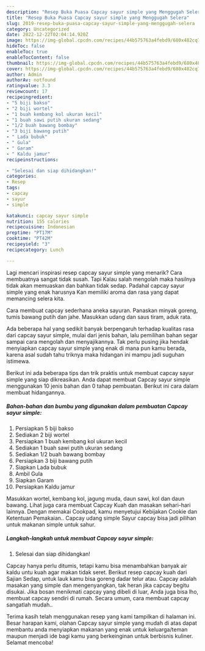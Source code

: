 ```yaml
---
description: "Resep Buka Puasa Capcay sayur simple yang Menggugah Selera"
title: "Resep Buka Puasa Capcay sayur simple yang Menggugah Selera"
slug: 2019-resep-buka-puasa-capcay-sayur-simple-yang-menggugah-selera
category: Uncategorized
date: 2022-12-22T02:04:14.920Z
image: https://img-global.cpcdn.com/recipes/44b575763a4febd9/680x482cq70/capcay-sayur-simple-foto-resep-utama.jpg
hideToc: false
enableToc: true
enableTocContent: false
thumbnail: https://img-global.cpcdn.com/recipes/44b575763a4febd9/680x482cq70/capcay-sayur-simple-foto-resep-utama.jpg
cover: https://img-global.cpcdn.com/recipes/44b575763a4febd9/680x482cq70/capcay-sayur-simple-foto-resep-utama.jpg
author: Admin
authorAv: notfound
ratingvalue: 3.3
reviewcount: 17
recipeingredient:
- "5 biji bakso"
- "2 biji wortel"
- "1 buah kembang kol ukuran kecil"
- "1 buah sawi putih ukuran sedang"
- "1/2 buah bawang bombay"
- "3 biji bawang putih"
- " Lada bubuk"
- " Gula"
- " Garam"
- " Kaldu jamur"
recipeinstructions:

- "Selesai dan siap dihidangkan!"
categories:
- Resep
tags:
- capcay
- sayur
- simple

katakunci: capcay sayur simple 
nutrition: 155 calories
recipecuisine: Indonesian
preptime: "PT17M"
cooktime: "PT42M"
recipeyield: "3"
recipecategory: Lunch

---
```



Lagi mencari inspirasi resep capcay sayur simple yang menarik? Cara membuatnya sangat tidak susah. Tapi Kalau salah mengolah maka hasilnya tidak akan memuaskan dan bahkan tidak sedap. Padahal capcay sayur simple yang enak harusnya Kan memiliki aroma dan rasa yang dapat memancing selera kita.


Cara membuat capcay sederhana aneka sayuran. Panaskan minyak goreng, tumis bawang putih dan jahe. Masukkan udang dan saus tiram, aduk rata.

Ada beberapa hal yang sedikit banyak berpengaruh terhadap kualitas rasa dari capcay sayur simple, mulai dari jenis bahan, lalu pemilihan bahan segar sampai cara mengolah dan menyajikannya. Tak perlu pusing jika hendak menyiapkan capcay sayur simple yang enak di mana pun kamu berada, karena asal sudah tahu triknya maka hidangan ini mampu jadi suguhan istimewa.


Berikut ini ada beberapa tips dan trik praktis untuk membuat capcay sayur simple yang siap dikreasikan. Anda dapat membuat Capcay sayur simple menggunakan 10 jenis bahan dan 0 tahap pembuatan. Berikut ini cara dalam membuat hidangannya.

<!--inarticleads1-->

##### Bahan-bahan dan bumbu yang digunakan dalam pembuatan Capcay sayur simple:

1. Persiapkan 5 biji bakso
1. Sediakan 2 biji wortel
1. Persiapkan 1 buah kembang kol ukuran kecil
1. Sediakan 1 buah sawi putih ukuran sedang
1. Sediakan 1/2 buah bawang bombay
1. Persiapkan 3 biji bawang putih
1. Siapkan  Lada bubuk
1. Ambil  Gula
1. Siapkan  Garam
1. Persiapkan  Kaldu jamur


Masukkan wortel, kembang kol, jagung muda, daun sawi, kol dan daun bawang. Lihat juga cara membuat Capcay Kuah dan masakan sehari-hari lainnya. Dengan memakai Cookpad, kamu menyetujui Kebijakan Cookie dan Ketentuan Pemakaian.. Capcay udang simple Sayur capcay bisa jadi pilihan untuk makanan simple untuk sahur. 

<!--inarticleads2-->

##### Langkah-langkah untuk membuat Capcay sayur simple:


1. Selesai dan siap dihidangkan!

Capcay hanya perlu ditumis, tetapi kamu bisa menambahkan banyak air kaldu untu kuah agar makan tidak seret. Berikut resep capcay kuah dari Sajian Sedap, untuk lauk kamu bisa goreng dadar telur atau. Capcay adalah masakan yang simple dan mengenyangkan, tak heran jika capcay begitu disukai. Jika bosan menikmati capcay yang dibeli di luar, Anda juga bisa lho, membuat capcay sendiri di rumah. Secara umum, cara membuat capcay sangatlah mudah.. 

Terima kasih telah menggunakan resep yang kami tampilkan di halaman ini. Besar harapan kami, olahan Capcay sayur simple yang mudah di atas dapat membantu anda menyiapkan makanan yang enak untuk keluarga/teman maupun menjadi ide bagi kamu yang berkeinginan untuk berbisnis kuliner. Selamat mencoba!
